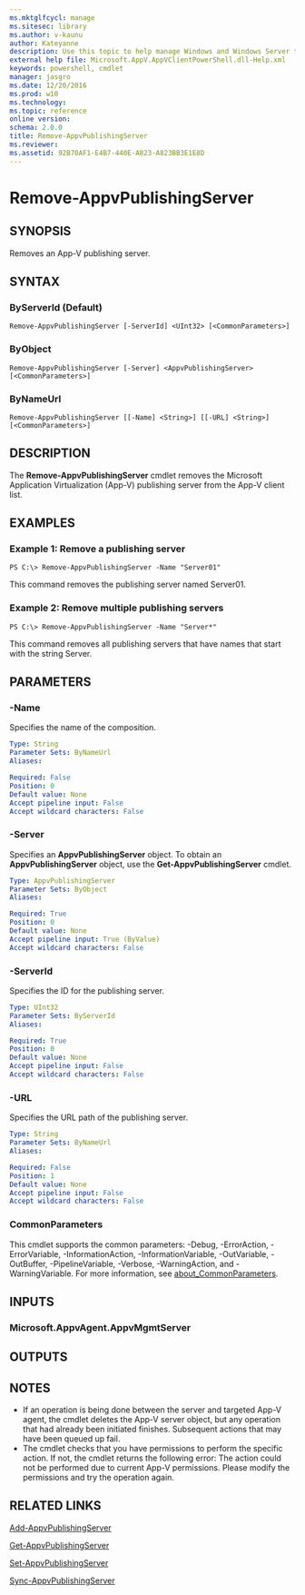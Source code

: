 ```yaml
---
ms.mktglfcycl: manage
ms.sitesec: library
ms.author: v-kaunu
author: Kateyanne
description: Use this topic to help manage Windows and Windows Server technologies with Windows PowerShell.
external help file: Microsoft.AppV.AppVClientPowerShell.dll-Help.xml
keywords: powershell, cmdlet
manager: jasgro
ms.date: 12/20/2016
ms.prod: w10
ms.technology: 
ms.topic: reference
online version: 
schema: 2.0.0
title: Remove-AppvPublishingServer
ms.reviewer:
ms.assetid: 92B70AF1-E4B7-440E-A823-A823BB3E1E8D
---
```


# Remove-AppvPublishingServer

## SYNOPSIS
Removes an App-V publishing server.

## SYNTAX

### ByServerId (Default)
```
Remove-AppvPublishingServer [-ServerId] <UInt32> [<CommonParameters>]
```

### ByObject
```
Remove-AppvPublishingServer [-Server] <AppvPublishingServer> [<CommonParameters>]
```

### ByNameUrl
```
Remove-AppvPublishingServer [[-Name] <String>] [[-URL] <String>] [<CommonParameters>]
```

## DESCRIPTION
The **Remove-AppvPublishingServer** cmdlet removes the Microsoft Application Virtualization (App-V) publishing server from the App-V client list.

## EXAMPLES

### Example 1: Remove a publishing server
```
PS C:\> Remove-AppvPublishingServer -Name "Server01"
```

This command removes the publishing server named Server01.

### Example 2: Remove multiple publishing servers
```
PS C:\> Remove-AppvPublishingServer -Name "Server*"
```

This command removes all publishing servers that have names that start with the string Server.

## PARAMETERS

### -Name
Specifies the name of the composition.

```yaml
Type: String
Parameter Sets: ByNameUrl
Aliases: 

Required: False
Position: 0
Default value: None
Accept pipeline input: False
Accept wildcard characters: False
```

### -Server
Specifies an **AppvPublishingServer** object.
To obtain an **AppvPublishingServer** object, use the **Get-AppvPublishingServer** cmdlet.

```yaml
Type: AppvPublishingServer
Parameter Sets: ByObject
Aliases: 

Required: True
Position: 0
Default value: None
Accept pipeline input: True (ByValue)
Accept wildcard characters: False
```

### -ServerId
Specifies the ID for the publishing server.

```yaml
Type: UInt32
Parameter Sets: ByServerId
Aliases: 

Required: True
Position: 0
Default value: None
Accept pipeline input: False
Accept wildcard characters: False
```

### -URL
Specifies the URL path of the publishing server.

```yaml
Type: String
Parameter Sets: ByNameUrl
Aliases: 

Required: False
Position: 1
Default value: None
Accept pipeline input: False
Accept wildcard characters: False
```

### CommonParameters
This cmdlet supports the common parameters: -Debug, -ErrorAction, -ErrorVariable, -InformationAction, -InformationVariable, -OutVariable, -OutBuffer, -PipelineVariable, -Verbose, -WarningAction, and -WarningVariable. For more information, see [about_CommonParameters](https://go.microsoft.com/fwlink/?LinkID=113216).

## INPUTS

### Microsoft.AppvAgent.AppvMgmtServer

## OUTPUTS

## NOTES
* If an operation is being done between the server and targeted App-V agent, the cmdlet deletes the App-V server object, but any operation that had already been initiated finishes. Subsequent actions that may have been queued up fail.
* The cmdlet checks that you have permissions to perform the specific action. If not, the cmdlet returns the following error: The action could not be performed due to current App-V permissions. Please modify the permissions and try the operation again.

## RELATED LINKS

[Add-AppvPublishingServer](./Add-AppvPublishingServer.md)

[Get-AppvPublishingServer](./Get-AppvPublishingServer.md)

[Set-AppvPublishingServer](./Set-AppvPublishingServer.md)

[Sync-AppvPublishingServer](./Sync-AppvPublishingServer.md)

